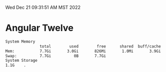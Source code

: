 Wed Dec 21 09:31:51 AM MST 2022

# Angular Twelve

```bash
System Memory
               total        used        free      shared  buff/cache   available
Mem:           7.7Gi       3.0Gi       826Mi       1.0Mi       3.9Gi       4.4Gi
Swap:          7.7Gi          0B       7.7Gi
System Storage
1.1G	.
```
```bash
